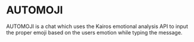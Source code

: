 # AUTOMOJI
<p> AUTOMOJI is a chat which uses the Kairos emotional analysis API to input the proper emoji based on the users emotion while typing the message. </p>
